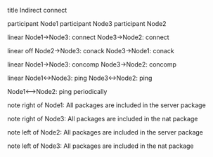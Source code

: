 title Indirect connect

participant Node1
participant Node3
participant Node2

linear
Node1->Node3: connect
Node3->Node2: connect

linear off
Node2->Node3: conack
Node3->Node1: conack

linear
Node1->Node3: concomp
Node3->Node2: concomp

linear
Node1<->Node3: ping
Node3<->Node2: ping

Node1<-->Node2: ping periodically

note right of Node1: All packages are included in the server package

note right of Node3: All packages are included in the nat package

note left of Node2: All packages are included in the server package

note left of Node3: All packages are included in the nat package